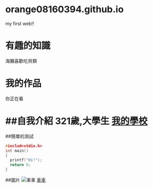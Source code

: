 # orange08160394.github.io
my first web!!

有趣的知識
============
海獺喜歡吃貝類

我的作品
===========
你正在看

##自我介紹
321歲,大學生
[我的學校](https://web.mcu.edu.tw/)
=============
##簡單的測試
```C++
#includ<stdio.h>
int main()
{
  printf("Hi!");
  return 0;
}
```
##圖片
![車車](https://hips.hearstapps.com/hmg-prod.s3.amazonaws.com/images/%E5%A4%A9%E7%AB%BA%E9%BC%A0%E8%BB%8A%E8%BB%8A-1610967529.jpg?crop=0.987xw:0.987xh;0.00651xw,0.00651xh&resize=980:*)
[車車](https://hips.hearstapps.com/hmg-prod.s3.amazonaws.com/images/%E5%A4%A9%E7%AB%BA%E9%BC%A0%E8%BB%8A%E8%BB%8A-1610967529.jpg?crop=0.987xw:0.987xh;0.00651xw,0.00651xh&resize=980:*)
